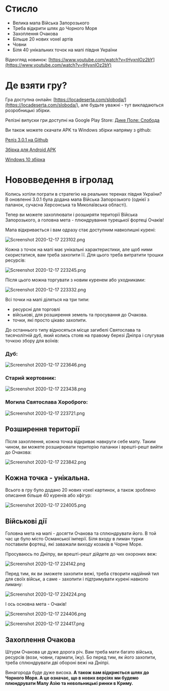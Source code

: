 # Стисло

- Велика мапа Війська Запорозького
- Треба відкрити шлях до Чорного Моря
- Захоплення Очакова
- Більше 20 нових voxel артів
- Човни
- Біля 40 унікальних точок на мапі півдня України

Відеогляд новинок: [https://www.youtube.com/watch?v=tHyxnIOz2bY](https://www.youtube.com/watch?v=tHyxnIOz2bY)


# Де взяти гру?

Гра доступна онлайн:  [https://locadeserta.com/sloboda/](https://locadeserta.com/sloboda/), але будьте уважні - тут викладаються розробницькі збірки.

Релізні випуски гри доступні на Google Play Store:  [Дике Поле: Слобода](https://play.google.com/store/apps/details?id=com.gladimdim.sloboda)

Ви також можете скачати APK та Windows збірки напряму з github:

[Реліз 3.0.1 на Github](https://github.com/gladimdim/locadeserta/releases/tag/3.0.1)

[Збірка для Android APK](https://github.com/gladimdim/locadeserta/releases/download/3.0.1/sloboda_301.apk)

[Windows 10 збірка](https://github.com/gladimdim/locadeserta/releases/download/3.0.1/sloboda_301_windows.zip)


# Нововведення в ігролад

Колись хотіли пограти в стратегію на реальних теренах півдня України? В оновленні 3.0.1 була додана мапа Війська Запорозького (однієї з паланок, сучасна Херсонська та Миколаївська області).

Тепер ви можете захоплювати і розширяти території Війська Запорозького, а головна мета - плюндрування турецької фортеці Очаків!

Мапа відкривається і вам одразу стає доступним навколишні курені:

![Screenshot 2020-12-17 223102.png](screen1.png)

Кожна з точок на мапі має унікальні характеристики, але щоб ними скористатися, вам треба захопити її. Для цього треба витратити трошки ресурсів:

![Screenshot 2020-12-17 223245.png](screen2.png)

Після цього можна торгувати з новим куренем або уходниками:

![Screenshot 2020-12-17 223332.png](screen3.png)

Всі точки на мапі діляться на три типи:

- ресурсні для торговлі
- військові, для розширення земель та просування до Очакова.
- точки, які просто цікаво захопити.

До останнього типу відносяться місце загибелі Святослава та тисячолітній дуб, який колись стояв на правому березі Дніпра і слугував точкою збору для воїнів:

### Дуб:
![Screenshot 2020-12-17 223646.png](screen4.png)

### Старий жертовник:
![Screenshot 2020-12-17 223438.png](screen5.png)

### Могила Святослава Хороброго:

![Screenshot 2020-12-17 223721.png](screen12.png)

## Розширення території

Після захоплення, кожна точка відкриває навкруги себе мапу. Таким чином, ви можете розширювати територію паланки і врешті-решт вийти до Очакова:

![Screenshot 2020-12-17 223842.png](screen6.png)

## Кожна точка - унікальна.

Всього в гру було додано 20 нових voxel картинок, а також зроблено описання більше 40 куренів або хфігур:

![Screenshot 2020-12-17 224005.png](screen7.png)

## Військові дії

Головна мета на мапі - досягти Очакова та сплюндрувати його. В той час це було місто Османської імперії. Біля входу в лиман турки поставили фортеці, які заважали виходу козаків в Чорне Море.

Просуваюсь по Дніпру, ви врешті-решт дійдете до чих охороних веж:

![Screenshot 2020-12-17 224142.png](screen8.png)

Перед тим, як ви зможете захопити вежі, треба створити надійний тил для своїх військ, а саме - захопити і підтримувати курені навколо лиману:

![Screenshot 2020-12-17 224224.png](screen9.png)

І ось основна мета - Очаків!


![Screenshot 2020-12-17 224406.png](screen10.png)

![Screenshot 2020-12-17 224417.png](screen11.png)

## Захоплення Очакова

Штурм Очакова це дуже дорога річ. Вам треба мати багато війська, ресурсів (вози, човни, гармати, їжу). Бо перед тим, як його захопити, треба сплюндрувати дві обороні вежі на Дніпрі.

Винагорода буде дуже висока. **А також вам відкриється шлях до Чорного Моря. А це означає, що в нових версіях ми будемо плюндрувати Малу Азію та невольницькі ринки в Криму.**